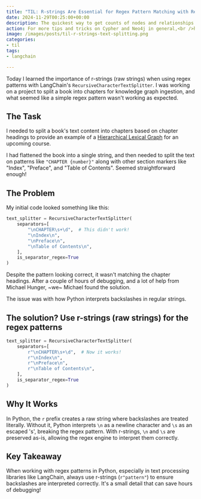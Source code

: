 ```yaml
---
title: "TIL: R-strings Are Essential for Regex Pattern Matching with RecursiveCharacterTextSplitter"
date: 2024-11-29T00:25:00+00:00
description: The quickest way to get counts of nodes and relationships in Cypher
action: For more tips and tricks on Cypher and Neo4j in general,<br />head to <a href="https://graphacademy.neo4j.com/?ref=adam" target="_blank">Neo4j GraphAcademy and enrol now</a>.
image: /images/posts/til-r-strings-text-splitting.png
categories:
- til
tags:
- langchain

---
```


Today I learned the importance of r-strings (raw strings) when using regex patterns with LangChain's `RecursiveCharacterTextSplitter`. I was working on a project to split a book into chapters for knowledge graph ingestion, and what seemed like a simple regex pattern wasn't working as expected.

## The Task

I needed to split a book's text content into chapters based on chapter headings to provide an example of a [Hierarchical Lexical Graph](https://graphrag.com/reference/knowledge-graph/lexical-graph-hierarchical-structure/) for an upcoming course.

I had flattened the book into a single string, and then needed to split the text on patterns like `"CHAPTER {number}"` along with other section markers like "Index", "Preface", and "Table of Contents". Seemed straightforward enough!

## The Problem

My initial code looked something like this:

```python
text_splitter = RecursiveCharacterTextSplitter(
    separators=[
        "\nCHAPTER\s+\d",  # This didn't work!
        "\nIndex\n",
        "\nPreface\n",
        "\nTable of Contents\n",
    ],
    is_separator_regex=True
)
```

Despite the pattern looking correct, it wasn't matching the chapter headings. After a couple of hours of debugging, and a lot of help from Michael Hunger, ~we~ Michael found the solution.

The issue was with how Python interprets backslashes in regular strings.

## The solution? Use r-strings (raw strings) for the regex patterns

```python
text_splitter = RecursiveCharacterTextSplitter(
    separators=[
        r"\nCHAPTER\s+\d",  # Now it works!
        r"\nIndex\n",
        r"\nPreface\n",
        r"\nTable of Contents\n",
    ],
    is_separator_regex=True
)
```

## Why It Works

In Python, the `r` prefix creates a raw string where backslashes are treated literally. Without it, Python interprets `\n` as a newline character and `\s` as an escaped 's', breaking the regex pattern. With r-strings, `\n` and `\s` are preserved as-is, allowing the regex engine to interpret them correctly.

## Key Takeaway

When working with regex patterns in Python, especially in text processing libraries like LangChain, always use r-strings (`r"pattern"`) to ensure backslashes are interpreted correctly. It's a small detail that can save hours of debugging!